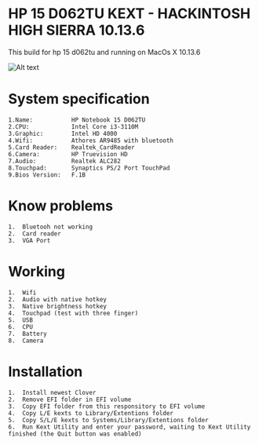 # HP 15 D062TU KEXT - HACKINTOSH HIGH SIERRA 10.13.6
This build for hp 15 d062tu and running on MacOs X 10.13.6

![Alt text](https://ivanov-audio.com/wp-content/uploads/2014/01/Hackintosh-Featured-Image.png)

# System specification
    1.Name:           HP Notebook 15 D062TU
    2.CPU:            Intel Core i3-3110M
    3.Graphic:        Intel HD 4000
    4.Wifi:           Athores AR9485 with bluetooth
    5.Card Reader:    Realtek_CardReader
    6.Camera:         HP Truevision HD  
    7.Audio:          Realtek ALC282
    8.Touchpad:       Synaptics PS/2 Port TouchPad
    9.Bios Version:   F.1B

# Know problems
    1.  Bluetooh not working
    2.  Card reader
    3.  VGA Port

# Working
    1.  Wifi
    2.  Audio with native hotkey
    3.  Native brightness hotkey
    4.  Touchpad (test with three finger)
    5.  USB 
    6.  CPU
    7.  Battery
    8.  Camera
    
# Installation
    1.  Install newest Clover
    2.  Remove EFI folder in EFI volume
    3.  Copy EFI folder from this responsitory to EFI volume
    4.  Copy L/E kexts to Library/Extentions folder
    5.  Copy S/L/E kexts to Systems/Library/Extentions folder
    6.  Run Kext Utility and enter your password, waiting to Kext Utility finished (the Quit button was enabled)
